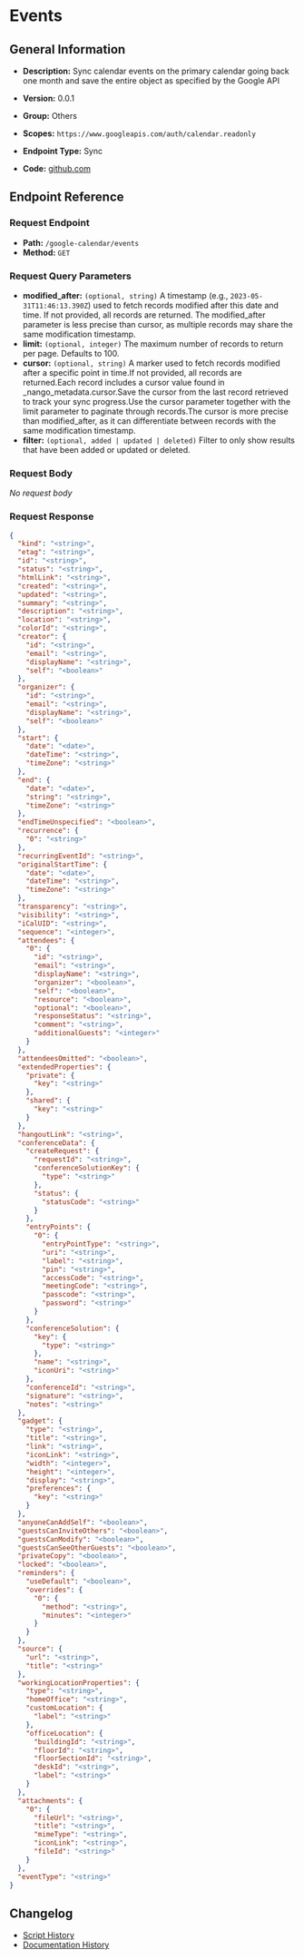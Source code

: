 # Events

## General Information

- **Description:** Sync calendar events on the primary calendar going back one month and
save the entire object as specified by the Google API

- **Version:** 0.0.1
- **Group:** Others
- **Scopes:** `https://www.googleapis.com/auth/calendar.readonly`
- **Endpoint Type:** Sync
- **Code:** [github.com](https://github.com/NangoHQ/integration-templates/tree/main/integrations/google-calendar/syncs/events.ts)


## Endpoint Reference

### Request Endpoint

- **Path:** `/google-calendar/events`
- **Method:** `GET`

### Request Query Parameters

- **modified_after:** `(optional, string)` A timestamp (e.g., `2023-05-31T11:46:13.390Z`) used to fetch records modified after this date and time. If not provided, all records are returned. The modified_after parameter is less precise than cursor, as multiple records may share the same modification timestamp.
- **limit:** `(optional, integer)` The maximum number of records to return per page. Defaults to 100.
- **cursor:** `(optional, string)` A marker used to fetch records modified after a specific point in time.If not provided, all records are returned.Each record includes a cursor value found in _nango_metadata.cursor.Save the cursor from the last record retrieved to track your sync progress.Use the cursor parameter together with the limit parameter to paginate through records.The cursor is more precise than modified_after, as it can differentiate between records with the same modification timestamp.
- **filter:** `(optional, added | updated | deleted)` Filter to only show results that have been added or updated or deleted.

### Request Body

_No request body_

### Request Response

```json
{
  "kind": "<string>",
  "etag": "<string>",
  "id": "<string>",
  "status": "<string>",
  "htmlLink": "<string>",
  "created": "<string>",
  "updated": "<string>",
  "summary": "<string>",
  "description": "<string>",
  "location": "<string>",
  "colorId": "<string>",
  "creator": {
    "id": "<string>",
    "email": "<string>",
    "displayName": "<string>",
    "self": "<boolean>"
  },
  "organizer": {
    "id": "<string>",
    "email": "<string>",
    "displayName": "<string>",
    "self": "<boolean>"
  },
  "start": {
    "date": "<date>",
    "dateTime": "<string>",
    "timeZone": "<string>"
  },
  "end": {
    "date": "<date>",
    "string": "<string>",
    "timeZone": "<string>"
  },
  "endTimeUnspecified": "<boolean>",
  "recurrence": {
    "0": "<string>"
  },
  "recurringEventId": "<string>",
  "originalStartTime": {
    "date": "<date>",
    "dateTime": "<string>",
    "timeZone": "<string>"
  },
  "transparency": "<string>",
  "visibility": "<string>",
  "iCalUID": "<string>",
  "sequence": "<integer>",
  "attendees": {
    "0": {
      "id": "<string>",
      "email": "<string>",
      "displayName": "<string>",
      "organizer": "<boolean>",
      "self": "<boolean>",
      "resource": "<boolean>",
      "optional": "<boolean>",
      "responseStatus": "<string>",
      "comment": "<string>",
      "additionalGuests": "<integer>"
    }
  },
  "attendeesOmitted": "<boolean>",
  "extendedProperties": {
    "private": {
      "key": "<string>"
    },
    "shared": {
      "key": "<string>"
    }
  },
  "hangoutLink": "<string>",
  "conferenceData": {
    "createRequest": {
      "requestId": "<string>",
      "conferenceSolutionKey": {
        "type": "<string>"
      },
      "status": {
        "statusCode": "<string>"
      }
    },
    "entryPoints": {
      "0": {
        "entryPointType": "<string>",
        "uri": "<string>",
        "label": "<string>",
        "pin": "<string>",
        "accessCode": "<string>",
        "meetingCode": "<string>",
        "passcode": "<string>",
        "password": "<string>"
      }
    },
    "conferenceSolution": {
      "key": {
        "type": "<string>"
      },
      "name": "<string>",
      "iconUri": "<string>"
    },
    "conferenceId": "<string>",
    "signature": "<string>",
    "notes": "<string>"
  },
  "gadget": {
    "type": "<string>",
    "title": "<string>",
    "link": "<string>",
    "iconLink": "<string>",
    "width": "<integer>",
    "height": "<integer>",
    "display": "<string>",
    "preferences": {
      "key": "<string>"
    }
  },
  "anyoneCanAddSelf": "<boolean>",
  "guestsCanInviteOthers": "<boolean>",
  "guestsCanModify": "<boolean>",
  "guestsCanSeeOtherGuests": "<boolean>",
  "privateCopy": "<boolean>",
  "locked": "<boolean>",
  "reminders": {
    "useDefault": "<boolean>",
    "overrides": {
      "0": {
        "method": "<string>",
        "minutes": "<integer>"
      }
    }
  },
  "source": {
    "url": "<string>",
    "title": "<string>"
  },
  "workingLocationProperties": {
    "type": "<string>",
    "homeOffice": "<string>",
    "customLocation": {
      "label": "<string>"
    },
    "officeLocation": {
      "buildingId": "<string>",
      "floorId": "<string>",
      "floorSectionId": "<string>",
      "deskId": "<string>",
      "label": "<string>"
    }
  },
  "attachments": {
    "0": {
      "fileUrl": "<string>",
      "title": "<string>",
      "mimeType": "<string>",
      "iconLink": "<string>",
      "fileId": "<string>"
    }
  },
  "eventType": "<string>"
}
```

## Changelog

- [Script History](https://github.com/NangoHQ/integration-templates/commits/main/integrations/google-calendar/syncs/events.ts)
- [Documentation History](https://github.com/NangoHQ/integration-templates/commits/main/integrations/google-calendar/syncs/events.md)

<!-- END  GENERATED CONTENT -->

